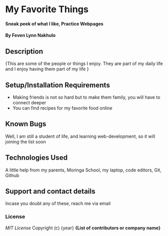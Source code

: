 # My Favorite Things
#### Sneak peek of what I like, Practice Webpages
#### By **Feven Lynn Nakhulo**
## Description
{This are some of the people or things I enjoy. They are part of my daily life and I enjoy having them part of my life }
## Setup/Installation Requirements
* Making friends is not so hard but to make them family, you will have to connect deeper
* You can find recipes for my favorite food online
## Known Bugs
Well, I am still a student of life, and learning web-development, so it will joining the list soon
## Technologies Used
A little help from my parents, Moringa School, my laptop, code editors, Git, Github
## Support and contact details
Incase you doubt any of these, reach me via email
### License
*MIT License*
Copyright (c) {year} **{List of contributors or company name}**

